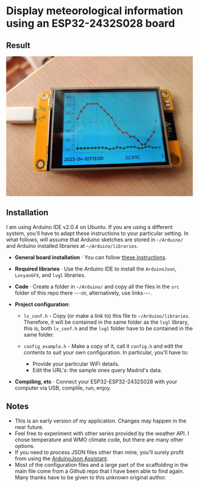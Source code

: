 # Display meteorological information using an ESP32-2432S028 board

## Result

<p align="center">
  <img src="./img/image.jpg" />
</p>

## Installation

I am using Arduino IDE v2.0.4 on Ubuntu. If you are using a different system, you'll have to adapt these instructions to your particular setting. In what follows, will assume that Arduino sketches are stored in `~/Arduino/` and Arduino installed libraries at `~/Arduino/libraries`.

- **General board installation** · You can follow [these instructions](https://randomnerdtutorials.com/installing-the-esp32-board-in-arduino-ide-windows-instructions/).
- **Required libraries** · Use the Arduino IDE to install the `ArduinoJson`, `LovyanGFX`, and `lvgl` libraries.
- **Code** · Create a folder in `~/Arduino/` and copy all the files in the `src` folder of this repo there ---or, alternatively, use links---.
- **Project configuration**:

    - `lv_conf.h` - Copy (or make a link to) this file to `~/Arduino/libraries`. Therefore, it will be contained in the same folder as the `lvgl` library, this is, both `lv_conf.h` and the `lvgl` folder have to be contained in the same folder.
    - `config_example.h` - Make a copy of it, call it `config.h` and edit the contents to suit your own configuration. In particular, you'll have to:

        - Provide your particular WiFi details.
        - Edit the URL's: the sample ones query Madrid's data.

- **Compiling, etc** · Connect your ESP32-ESP32-2432S028 with your computer via USB, complile, run, enjoy.

## Notes

- This is an early version of my application. Changes may happen in the near future.
- Feel free to experiment with other series provided by the weather API. I chose temperature and WMO climate code, but there are many other options.
- If you need to process JSON files other than mine, you'll surely profit from using the [ArduinoJson Assistant](https://arduinojson.org/v6/assistant/#/step1).
- Most of the configuration files and a large part of the scaffolding in the main file come from a Github repo that I have been able to find again. Many thanks have to be given to this unknown original author.


